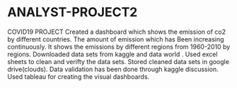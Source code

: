 # ANALYST-PROJECT2
COVID19 PROJECT 
Created a dashboard which shows the emission of co2 by different countries. The amount of emission which has 
Been increasing continuously. It shows the emissions by different regions from 1960-2010 by regions.
Downloaded data sets from kaggle and data world .
Used excel sheets to clean and verifty the data sets.
Stored cleaned data sets in google drive(clouds).
Data validation has been done through kaggle discussion.
Used tableau for creating the visual dashboards.
              
